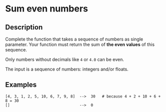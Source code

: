 # Sum even numbers

## Description

Complete the function that takes a sequence of numbers as single parameter. Your function must return the sum of **the even values** of this sequence.

Only numbers without decimals like `4` or `4.0` can be even.

The input is a sequence of numbers: integers and/or floats.

## Examples

```pytest
[4, 3, 1, 2, 5, 10, 6, 7, 9, 8]  -->  30   # because 4 + 2 + 10 + 6 + 8 = 30
[]                               -->  0
```
